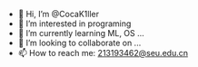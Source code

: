 - 👋 Hi, I’m @CocaK1ller
- 👀 I’m interested in programing
- 🌱 I’m currently learning ML, OS ...
- 💞️ I’m looking to collaborate on ...    
- 📫 How to reach me:
      213193462@seu.edu.cn

<!---
CocaK1ller/CocaK1ller is a ✨ special ✨ repository because its `README.md` (this file) appears on your GitHub profile.
You can click the Preview link to take a look at your changes.
--->
